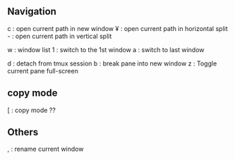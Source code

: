 ## Navigation
<C-a>c    : open current path in new window
<C-a>¥    : open current path in horizontal split
<C-a>-    : open current path in vertical split

<C-a>w    : window list
<C-a>1    : switch to the 1st window
<C-a>a    : switch to last window

<C-a>d    : detach from tmux session
<C-a>b    : break pane into new window
<C-a>z    : Toggle current pane full-screen

## copy mode
<C-a>[    : copy mode
??

## Others
<C-a>,    : rename current window
